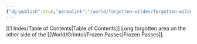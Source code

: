 ```yaml
---
{"dg-publish":true,"permalink":"/world/forgotten-wildes/forgotten-wildes/"}
---
```


[[1 Index/Table of Contents\|Table of Contents]]
Long forgotten area on the other side of the [[World/Grimtol/Frozen Passes\|Frozen Passes]].